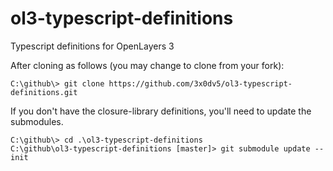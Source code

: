 # ol3-typescript-definitions
Typescript definitions for OpenLayers 3

After cloning as follows (you may change to clone from your fork): 
```
C:\github\> git clone https://github.com/3x0dv5/ol3-typescript-definitions.git 
```

If you don't have the closure-library definitions, you'll need to update the submodules. 
```
C:\github\> cd .\ol3-typescript-definitions
C:\github\ol3-typescript-definitions [master]> git submodule update --init
```